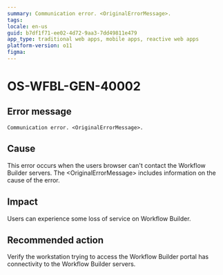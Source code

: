 ```yaml
---
summary: Communication error. <OriginalErrorMessage>.
tags:
locale: en-us
guid: b7df1f71-ee02-4d72-9aa3-7dd49811e479
app_type: traditional web apps, mobile apps, reactive web apps
platform-version: o11
figma:
---
```


# OS-WFBL-GEN-40002

## Error message

`Communication error. <OriginalErrorMessage>.`

## Cause

This error occurs when the users browser can't contact the Workflow Builder servers.
The &lt;OriginalErrorMessage&gt; includes information on the cause of the error.

## Impact

Users can experience some loss of service on Workflow Builder.

## Recommended action

Verify the workstation trying to access the Workflow Builder portal has connectivity to the Workflow Builder servers.
